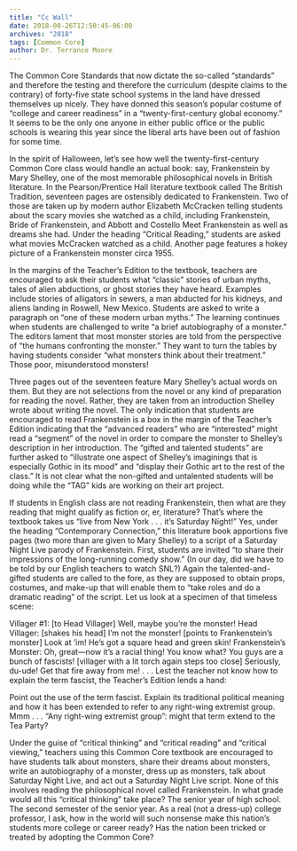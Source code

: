 ```yaml
---
title: "Cc Wall"
date: 2018-08-26T12:50:45-06:00
archives: "2018"
tags: [Common Core]
author: Dr. Terrance Moore
---
```

The Common Core Standards that now dictate the so-called “standards” and therefore the testing and therefore the curriculum (despite claims to the contrary) of forty-five state school systems in the land have dressed themselves up nicely. They have donned this season’s popular costume of “college and career readiness” in a “twenty-first-century global economy.” It seems to be the only one anyone in either public office or the public schools is wearing this year since the liberal arts have been out of fashion for some time.

In the spirit of Halloween, let’s see how well the twenty-first-century Common Core class would handle an actual book: say, Frankenstein by Mary Shelley, one of the most memorable philosophical novels in British literature. In the Pearson/Prentice Hall literature textbook called The British Tradition, seventeen pages are ostensibly dedicated to Frankenstein. Two of those are taken up by modern author Elizabeth McCracken telling students about the scary movies she watched as a child, including Frankenstein, Bride of Frankenstein, and Abbott and Costello Meet Frankenstein as well as dreams she had. Under the heading “Critical Reading,” students are asked what movies McCracken watched as a child. Another page features a hokey picture of a Frankenstein monster circa 1955.

In the margins of the Teacher’s Edition to the textbook, teachers are encouraged to ask their students what “classic” stories of urban myths, tales of alien abductions, or ghost stories they have heard. Examples include stories of alligators in sewers, a man abducted for his kidneys, and aliens landing in Roswell, New Mexico. Students are asked to write a paragraph on “one of these modern urban myths.” The learning continues when students are challenged to write “a brief autobiography of a monster.” The editors lament that most monster stories are told from the perspective of “the humans confronting the monster.” They want to turn the tables by having students consider “what monsters think about their treatment.” Those poor, misunderstood monsters!

Three pages out of the seventeen feature Mary Shelley’s actual words on them. But they are not selections from the novel or any kind of preparation for reading the novel. Rather, they are taken from an introduction Shelley wrote about writing the novel. The only indication that students are encouraged to read Frankenstein is a box in the margin of the Teacher’s Edition indicating that the “advanced readers” who are “interested” might read a “segment” of the novel in order to compare the monster to Shelley’s description in her introduction. The “gifted and talented students” are further asked to “illustrate one aspect of Shelley’s imaginings that is especially Gothic in its mood” and “display their Gothic art to the rest of the class.” It is not clear what the non-gifted and untalented students will be doing while the “TAG” kids are working on their art project.

If students in English class are not reading Frankenstein, then what are they reading that might qualify as fiction or, er, literature? That’s where the textbook takes us “live from New York . . . it’s Saturday Night!” Yes, under the heading “Contemporary Connection,” this literature book apportions five pages (two more than are given to Mary Shelley) to a script of a Saturday Night Live parody of Frankenstein. First, students are invited “to share their impressions of the long-running comedy show.” (In our day, did we have to be told by our English teachers to watch SNL?) Again the talented-and-gifted students are called to the fore, as they are supposed to obtain props, costumes, and make-up that will enable them to “take roles and do a dramatic reading” of the script. Let us look at a specimen of that timeless scene:

Villager #1: [to Head Villager] Well, maybe you’re the monster! Head Villager: [shakes his head] I’m not the monster! [points to Frankenstein’s monster] Look at ’im! He’s got a square head and green skin! Frankenstein’s Monster: Oh, great—now it’s a racial thing! You know what? You guys are a bunch of fascists! [villager with a lit torch again steps too close] Seriously, du-ude! Get that fire away from me! . . . Lest the teacher not know how to explain the term fascist, the Teacher’s Edition lends a hand:

Point out the use of the term fascist. Explain its traditional political meaning and how it has been extended to refer to any right-wing extremist group. Mmm . . . “Any right-wing extremist group”: might that term extend to the Tea Party?

Under the guise of “critical thinking” and “critical reading” and “critical viewing,” teachers using this Common Core textbook are encouraged to have students talk about monsters, share their dreams about monsters, write an autobiography of a monster, dress up as monsters, talk about Saturday Night Live, and act out a Saturday Night Live script. None of this involves reading the philosophical novel called Frankenstein. In what grade would all this “critical thinking” take place? The senior year of high school. The second semester of the senior year. As a real (not a dress-up) college professor, I ask, how in the world will such nonsense make this nation’s students more college or career ready? Has the nation been tricked or treated by adopting the Common Core?